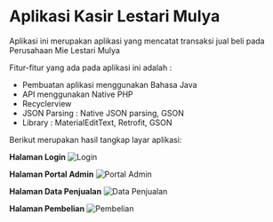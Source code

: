 # Aplikasi Kasir Lestari Mulya
Aplikasi ini merupakan aplikasi yang mencatat transaksi jual beli pada Perusahaan Mie Lestari Mulya

Fitur-fitur yang ada pada aplikasi ini adalah : 
- Pembuatan aplikasi menggunakan Bahasa Java
- API menggunakan Native PHP
- Recyclerview
- JSON Parsing : Native JSON parsing, GSON
- Library : MaterialEditText, Retrofit, GSON

Berikut merupakan hasil tangkap layar aplikasi:

**Halaman Login**
![Login](https://github.com/asapdevelop/LestariMulya/assets/52349950/033f86b6-db0c-43bf-81a2-10517e07c3a0)


**Halaman Portal Admin** 
![Portal Admin](https://github.com/asapdevelop/LestariMulya/assets/52349950/098998e0-21a8-414e-af02-57a47f5a8d93)


**Halaman Data Penjualan**
![Data Penjualan](https://github.com/asapdevelop/LestariMulya/assets/52349950/ee39a6de-447c-49ad-870d-f54f6977b39b)


**Halaman Pembelian**
![Pembelian](https://github.com/asapdevelop/LestariMulya/assets/52349950/d95278ea-e734-4e2d-bb1a-3b8e65bec029)
